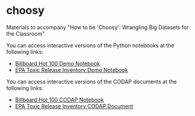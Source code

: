 # choosy
Materials to accompany "How to be 'Choosy': Wrangling Big Datasets for the Classroom"

You can access interactive versions of the Python notebooks at the following links:
- [Billboard Hot 100 Demo Notebook](https://mybinder.org/v2/gh/CalCoRE/choosy/main?urlpath=%2Fdoc%2Ftree%2Fbh100.ipynb)
- [EPA Toxic Release Inventory Demo Notebook](https://mybinder.org/v2/gh/CalCoRE/choosy/main?urlpath=%2Fdoc%2Ftree%2Ftri23ca.ipynb)

You can access interactive versions of the CODAP documents at the following links:
- [Billboard Hot 100 CODAP Notebook](https://codap.concord.org/app/static/dg/en/cert/index.html#shared=https%3A%2F%2Fcfm-shared.concord.org%2FHToPHXRqcUKYwdL8KJSJ%2Ffile.json)
- [EPA Toxic Release Inventory CODAP Document](https://codap.concord.org/app/static/dg/en/cert/index.html#shared=https%3A%2F%2Fcfm-shared.concord.org%2FPvQBqkl1RCqPETiMddga%2Ffile.json)
